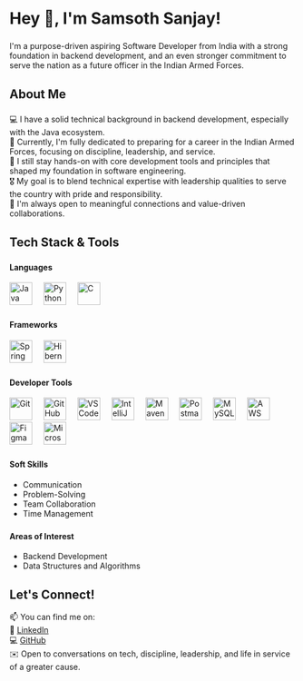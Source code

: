 <h1 align="left">Hey 👋, I'm Samsoth Sanjay!</h1>

###

<p align="left">
I'm a purpose-driven aspiring Software Developer from India with a strong foundation in backend development, and an even stronger commitment to serve the nation as a future officer in the Indian Armed Forces.
</p>

###

<h2 align="left">About Me</h2>

###

<p align="left">
💻 I have a solid technical background in backend development, especially with the Java ecosystem.<br>
🧭 Currently, I'm fully dedicated to preparing for a career in the Indian Armed Forces, focusing on discipline, leadership, and service.<br>
🔧 I still stay hands-on with core development tools and principles that shaped my foundation in software engineering.<br>
🎖️ My goal is to blend technical expertise with leadership qualities to serve the country with pride and responsibility.<br>
🤝 I'm always open to meaningful connections and value-driven collaborations.
</p>

###

<h2 align="left">Tech Stack & Tools</h2>

###

<h4 align="left">Languages</h4>

<div align="left">
  <img src="https://cdn.jsdelivr.net/gh/devicons/devicon/icons/java/java-original.svg" height="40" alt="Java" />
  <img width="12" />
  <img src="https://cdn.jsdelivr.net/gh/devicons/devicon/icons/python/python-original.svg" height="40" alt="Python" />
  <img width="12" />
  <img src="https://cdn.jsdelivr.net/gh/devicons/devicon/icons/c/c-original.svg" height="40" alt="C" />
</div>

###

<h4 align="left">Frameworks</h4>

<div align="left">
  <img src="https://cdn.jsdelivr.net/gh/devicons/devicon/icons/spring/spring-original.svg" height="40" alt="Spring" />
  <img width="12" />
  <img src="https://www.vectorlogo.zone/logos/hibernate/hibernate-icon.svg" height="40" alt="Hibernate" />
</div>

###

<h4 align="left">Developer Tools</h4>

<div align="left">
  <img src="https://cdn.jsdelivr.net/gh/devicons/devicon/icons/git/git-original.svg" height="40" alt="Git" />
  <img width="12" />
  <img src="https://cdn.jsdelivr.net/gh/devicons/devicon/icons/github/github-original.svg" height="40" alt="GitHub" />
  <img width="12" />
  <img src="https://cdn.jsdelivr.net/gh/devicons/devicon/icons/vscode/vscode-original.svg" height="40" alt="VS Code" />
  <img width="12" />
  <img src="https://cdn.jsdelivr.net/gh/devicons/devicon/icons/intellij/intellij-original.svg" height="40" alt="IntelliJ IDEA" />
  <img width="12" />
  <img src="https://cdn.jsdelivr.net/gh/devicons/devicon/icons/maven/maven-original.svg" height="40" alt="Maven" />
  <img width="12" />
  <img src="https://cdn.jsdelivr.net/gh/devicons/devicon/icons/postman/postman-original.svg" height="40" alt="Postman" />
  <img width="12" />
  <img src="https://cdn.jsdelivr.net/gh/devicons/devicon/icons/mysql/mysql-original.svg" height="40" alt="MySQL" />
  <img width="12" />
  <img src="https://img.icons8.com/color/48/amazon-web-services.png" height="40" alt="AWS" />
  <img width="12" />
  <img src="https://img.icons8.com/color/48/figma--v1.png" height="40" alt="Figma" />
  <img width="12" />
  <img src="https://img.icons8.com/color/48/microsoft-office-2019.png" height="40" alt="Microsoft Office" />
</div>

###

<h4 align="left">Soft Skills</h4>

<ul>
  <li>Communication</li>
  <li>Problem-Solving</li>
  <li>Team Collaboration</li>
  <li>Time Management</li>
</ul>

###

<h4 align="left">Areas of Interest</h4>

<ul>
  <li>Backend Development</li>
  <li>Data Structures and Algorithms</li>
</ul>

###

<h2 align="left">Let's Connect!</h2>

<p align="left">
📫 You can find me on: <br>
🔗 <a href="http://www.linkedin.com/in/samsothsanjay" target="_blank">LinkedIn</a><br>
💻 <a href="https://github.com/sanjaysamsoth" target="_blank">GitHub</a><br>
✉️ Open to conversations on tech, discipline, leadership, and life in service of a greater cause.
</p>
